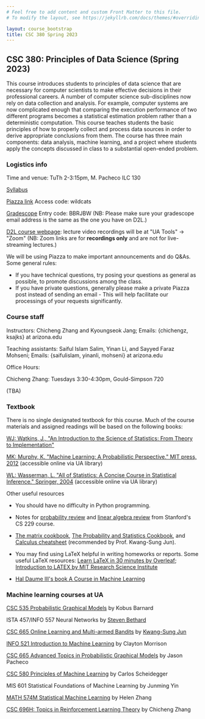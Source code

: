 ```yaml
---
# Feel free to add content and custom Front Matter to this file.
# To modify the layout, see https://jekyllrb.com/docs/themes/#overriding-theme-defaults

layout: course_bootstrap
title: CSC 380 Spring 2023
---
```



## CSC 380: Principles of Data Science (Spring 2023)

This course introduces students to principles of data science that are necessary for computer scientists 
to make effective decisions in their professional careers. A number of computer science sub-disciplines 
now rely on data collection and analysis. For example, computer systems are now complicated enough that
comparing the execution performance of two different programs becomes a statistical estimation problem 
rather than a deterministic computation. This course teaches students the basic principles of how to 
properly collect and process data sources in order to derive appropriate conclusions from them. 
The course has three main components: data analysis, machine learning, and a project where students 
apply the concepts discussed in class to a substantial open-ended problem.

### Logistics info

Time and venue: TuTh 2-3:15pm, M. Pacheco ILC 130

[Syllabus](https://zcc1307.github.io/csc380-sp23/syllabus.pdf)

[Piazza link](https://piazza.com/arizona/spring2023/csc380) Access code: wildcats

[Gradescope](https://www.gradescope.com/courses/480747) Entry code: BBRJBW (NB: Please make sure your gradescope email address is the same as the one you have on D2L.)

[D2L course webpage](https://d2l.arizona.edu/d2l/home/1258971): lecture video recordings will be at "UA Tools" -> "Zoom" (NB: Zoom links are for **recordings only** and are not for live-streaming lectures.)


We will be using Piazza to make important announcements and do Q&As. Some general rules:

* If you have technical questions, try posing your questions as general as possible, to promote discussions among the class.
* If you have private questions, generally please make a private Piazza post instead of sending an email - 
  This will help facilitate our processings of your requests significantly.


### Course staff

Instructors: Chicheng Zhang and Kyoungseok Jang; Emails: {chichengz, ksajks} at arizona.edu

Teaching assistants: Saiful Islam Salim, Yinan Li, and Sayyed Faraz Mohseni; Emails: {saifulislam, yinanli, mohseni} at arizona.edu

Office Hours: 

Chicheng Zhang: Tuesdays 3:30-4:30pm, Gould-Simpson 720

(TBA)

### Textbook

There is no single designated textbook for this course. Much of the course materials and assigned readings will be based on the following books:

[WJ: Watkins, J., "An Introduction to the Science of Statistics: From Theory to Implementation"](https://www.math.arizona.edu/~jwatkins/statbook.pdf)

[MK: Murphy, K. "Machine Learning: A Probabilistic Perspective." MIT press, 2012](https://arizona-primo.hosted.exlibrisgroup.com/permalink/f/6ljalh/01UA_ALMA51543591360003843) (accessible online via UA library)

[WL: Wasserman, L. "All of Statistics: A Concise Course in Statistical Inference." Springer, 2004](https://link.springer.com/book/10.1007/978-0-387-21736-9) (accessible online via UA library)


Other useful resources

- You should have no difficulty in Python programming. 

- Notes for [probability review](http://cs229.stanford.edu/section/cs229-prob.pdf) and [linear algebra review](http://cs229.stanford.edu/section/cs229-linalg.pdf) from Stanford's CS 229 course.

- [The matrix cookbook](https://www.math.uwaterloo.ca/~hwolkowi/matrixcookbook.pdf), [The Probability and Statistics Cookbook](http://statistics.zone/), and [Calculus cheatsheet](https://tutorial.math.lamar.edu/pdf/calculus_cheat_sheet_all.pdf) (recommended by Prof. Kwang-Sung Jun).

- You may find using LaTeX helpful in writing homeworks or reports. Some useful LaTeX resources: [Learn LaTeX in 30 minutes by Overleaf](https://www.overleaf.com/learn/latex/Learn_LaTeX_in_30_minutes#Adding_math_to_LaTeX); [Introduction to LATEX by MIT Research Science Institute](http://web.mit.edu/rsi/www/pdfs/new-latex.pdf)

- [Hal Daume III's book A Course in Machine Learning](http://ciml.info/)


### Machine learning courses at UA

[CSC 535 Probabilistic Graphical Models](http://kobus.ca/teaching/cs535/spring18/index.html) by Kobus Barnard

ISTA 457/INFO 557 Neural Networks by [Steven Bethard](https://bethard.faculty.arizona.edu/)

[CSC 665 Online Learning and Multi-armed Bandits](https://kwangsungjun.github.io/teach/20.1.csc665/index.html) by [Kwang-Sung Jun](https://kwangsungjun.github.io/)

[INFO 521 Introduction to Machine Learning](http://w3.sista.arizona.edu/~clayton/courses/ml/index.html) by Clayton Morrison

[CSC 665 Advanced Topics in Probabilistic Graphical Models](https://www2.cs.arizona.edu/~pachecoj/courses/csc665-1/index.html) by Jason Pacheco

[CSC 580 Principles of Machine Learning](https://cscheid.net/courses/spr19/csc665/) by Carlos Scheidegger

MIS 601 Statistical Foundations of Machine Learning by Junming Yin

[MATH 574M Statistical Machine Learning](http://math.arizona.edu/~hzhang/math574m.html) by Helen Zhang

[CSC 696H: Topics in Reinforcement Learning Theory](https://zcc1307.github.io/courses/csc696fa21/index.html) by Chicheng Zhang

